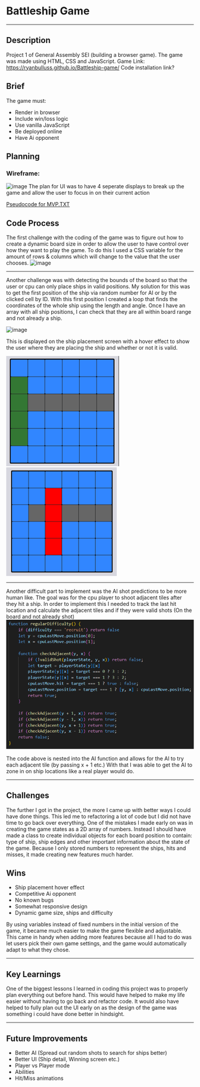 # Battleship Game
---

## Description
Project 1 of General Assembly SEI (building a browser game). The game was made using HTML, CSS and JavaScript.
Game Link: https://ryanbulluss.github.io/Battleship-game/
Code installation link?

## Brief
The game must:
- Render in browser
- Include win/loss logic
- Use vanilla JavaScript
- Be deployed online
- Have Ai opponent

## Planning
### Wireframe:
![image](https://github.com/RyanBulluss/Battleship-game/assets/117209600/0ad0c201-fc19-46a7-b863-762e07844b2b)
The plan for UI was to have 4 seperate displays to break up the game and allow the user to focus in on their current action

[Pseudocode for MVP.TXT](https://github.com/RyanBulluss/Battleship-game/files/11904538/Psudocode.for.MVP.TXT)

## Code Process
The first challenge with the coding of the game was to figure out how to create a dynamic board size in order to allow the user to have control over how they want to play the game.
To do this I used a CSS variable for the amount of rows & columns which will change to the value that the user chooses. 
![image](https://github.com/RyanBulluss/Battleship-game/assets/117209600/641c3e90-af98-478e-b0af-9b087f974444)

---

Another challenge was with detecting the bounds of the board so that the user or cpu can only place ships in valid positions. My solution for this was to get the first position of the ship via random number for AI or by the clicked cell by ID. With this first position I created a loop that finds the coordinates of the whole ship using the length and angle. Once I have an array with all ship positions, I can check that they are all within board range and not already a ship.

![image](https://github.com/RyanBulluss/Battleship-game/assets/117209600/dc0e9277-cf38-4044-b858-3691fb1fe5e9) 

This is displayed  on the ship placement screen with a hover effect to show the user where they are placing the ship and whether or not it is valid.

![Alt text](./images/image-3.png)
![Alt text](./images/image-4.png)

---

Another difficult part to implement was the AI shot predictions to be more human like. The goal was for the cpu player to shoot adjacent tiles after they hit a ship. In order to implement this I needed to track the last hit location and calculate the adjacent tiles and if they were valid shots (On the board and not already shot)
![Alt text](./images/image.png)

The code above is nested into the AI function and allows for the AI to try each adjacent tile (by passing x + 1 etc.) 
With that I was able to get the AI to zone in on ship locations like a real player would do.

--- 

## Challenges 
The further I got in the project, the more I came up with better ways I could have done things. This led me to refactoring a lot of code but I did not have time to go back over everything. One of the mistakes I made early on was in creating the game states as a 2D array of numbers. Instead I should have made a class to create individual objects for each board position to contain: type of ship, ship edges and other important information about the state of the game. Because I only stored numbers to represent the ships, hits and misses, it made creating new features much harder.

## Wins
- Ship placement hover effect
- Competitive Ai opponent
- No known bugs
- Somewhat responsive design
- Dynamic game size, ships and difficulty

By using variables instead of fixed numbers in the initial version of the game, it became much easier to make the game flexible and adjustable. This came in handy when adding more features because all I had to do was let users pick their own game settings, and the game would automatically adapt to what they chose.

---

## Key Learnings
One of the biggest lessons I learned in coding this project was to properly plan everything out before hand. This would have helped to make my life easier without having to go back and refactor code. It would also have helped to fully plan out the UI early on as the design of the game was something i could have done better in hindsight.

---

## Future Improvements
- Better AI (Spread out random shots to search for ships better)
- Better UI (Ship detail, Winning screen etc.)
- Player vs Player mode
- Abilities
- Hit/Miss animations
